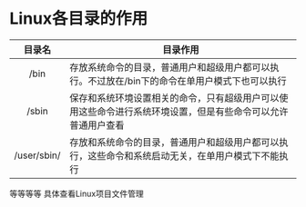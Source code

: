 # Linux各目录的作用

|目录名|目录作用|
|:-:|--|
|/bin|存放系统命令的目录，普通用户和超级用户都可以执行。不过放在/bin下的命令在单用户模式下也可以执行|
|/sbin|保存和系统环境设置相关的命令，只有超级用户可以使用这些命令进行系统环境设置，但是有些命令可以允许普通用户查看|
|/user/sbin/|存放和系统命令的目录，普通用户和超级用户都可以执行，这些命令和系统启动无关，在单用户模式下不能执行|

等等等等
具体查看Linux项目文件管理
